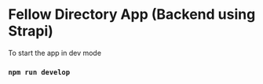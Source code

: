 # Fellow Directory App (Backend using Strapi)

To start the app in dev mode

### `npm run develop`

